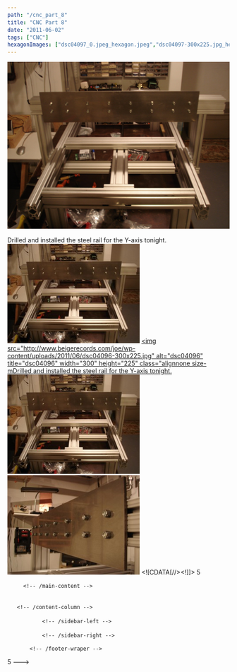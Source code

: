 ```yaml
---
path: "/cnc_part_8"
title: "CNC Part 8"
date: "2011-06-02"
tags: ["CNC"]
hexagonImages: ["dsc04097_0.jpeg_hexagon.jpeg","dsc04097-300x225.jpg_hexagon.jpeg","dsc04096-300x225.jpg_hexagon.jpeg","dsc04097.jpg_hexagon.jpeg","dsc04096.jpg_hexagon.jpeg"]
---
```


 [![](dsc04097_0.jpeg)](dsc04097_0.jpeg)

Drilled and installed the steel rail for the Y-axis tonight. [![dsc04097](dsc04097-300x225.jpg "dsc04097")](dsc04097.jpg) [<img src="http://www.beigerecords.com/joe/wp-content/uploads/2011/06/dsc04096-300x225.jpg" alt="dsc04096" title="dsc04096" width="300" height="225" class="alignnone size-mDrilled and installed the steel rail for the Y-axis tonight.](dsc04096.jpg) [![dsc04097](dsc04097-300x225.jpg "dsc04097")](dsc04097.jpg) [![dsc04096](dsc04096-300x225.jpg "dsc04096")](dsc04096.jpg)           <!--//--><!\[CDATA\[//><!-- var \_gaq = \_gaq || \[\];\_gaq.push(\["\_setAccount", "UA-6502690-3"\]);\_gaq.push(\["\_trackPageview"\]);(function() {var ga = document.createElement("script");ga.type = "text/javascript";ga.async = true;ga.src = ("https:" == document.location.protocol ? "https://ssl" : "http://www") + ".google-analytics.com/ga.js";var s = document.getElementsByTagName("script")\[0\];s.parentNode.insertBefore(ga, s);})(); //--><!\]\]>  5 
  <!---
  <div class="field field-type-filefield field-field-images" xmlns="http://www.w3.org/1999/xhtml">
      
    <div class="field-items">
            <div class="field-item odd">
                    <a href="http://www.beigerecords.com/joe-old/sites/default/files/dsc04097_0.jpeg" class="imagecache imagecache-square_thumbnail imagecache-imagelink imagecache-square_thumbnail_imagelink"><img src="http://www.beigerecords.com/joe-old/sites/default/files/imagecache/square_thumbnail/dsc04097_0.jpeg" alt="" title="" width="300" height="300" class="imagecache imagecache-square_thumbnail"/></a>        </div>
        </div>
</div> 
Drilled and installed the steel rail for the Y-axis tonight.

 <a href="http://www.beigerecords.com/joe/wp-content/uploads/2011/06/dsc04097.jpg" xmlns="http://www.w3.org/1999/xhtml"><img src="http://www.beigerecords.com/joe/wp-content/uploads/2011/06/dsc04097-300x225.jpg" alt="dsc04097" title="dsc04097" width="300" height="225" class="alignnone size-medium wp-image-642"/></a> 

 <a href="http://www.beigerecords.com/joe/wp-content/uploads/2011/06/dsc04096.jpg" xmlns="http://www.w3.org/1999/xhtml">&lt;img src="http://www.beigerecords.com/joe/wp-content/uploads/2011/06/dsc04096-300x225.jpg" alt="dsc04096" title="dsc04096" width="300" height="225" class="alignnone size-mDrilled and installed the steel rail for the Y-axis tonight.

<a href="http://www.beigerecords.com/joe/wp-content/uploads/2011/06/dsc04097.jpg"><img src="/joe/newdrupal/sites/default/files/images/dsc04097-300x225.jpg" alt="dsc04097" title="dsc04097" width="300" height="225" class="alignnone size-medium wp-image-642"/></a>

<a href="http://www.beigerecords.com/joe/wp-content/uploads/2011/06/dsc04096.jpg"><img src="/joe/newdrupal/sites/default/files/images/dsc04096-300x225.jpg" alt="dsc04096" title="dsc04096" width="300" height="225" class="alignnone size-medium wp-image-643"/></a>

          
    
          
    
  
 <!-- /node -->          								
         <!-- /main-content -->

        
       <!-- /content-column -->

               <!-- /sidebar-left -->
      
               <!-- /sidebar-right -->
          
   <!-- /columns -->

    
           <!-- /footer-wraper -->
    
   <!-- /container -->

  <script type="text/javascript" src="/joe-old/sites/default/files/js/js_31b13ff6f9c0876c48173c60d425fc8f.js"></script>
<script type="text/javascript">
<!--//--><![CDATA[//><!--
var _gaq = _gaq || [];_gaq.push(["_setAccount", "UA-6502690-3"]);_gaq.push(["_trackPageview"]);(function() {var ga = document.createElement("script");ga.type = "text/javascript";ga.async = true;ga.src = ("https:" == document.location.protocol ? "https://ssl" : "http://www") + ".google-analytics.com/ga.js";var s = document.getElementsByTagName("script")[0];s.parentNode.insertBefore(ga, s);})();
//--><!]]>
</script>


</a> 5
  --->